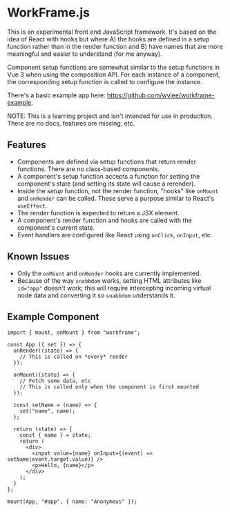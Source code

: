 # WorkFrame.js

This is an experimental front end JavaScript framework. It's based on
the idea of React with hooks but where A) the hooks are defined in a
setup function rather than in the render function and B) have names that
are more meaningful and easier to understand (for me anyway).

Component setup functions are somewhat similar to the setup functions in
Vue 3 when using the composition API. For each instance of a component,
the corresponding setup function is called to configure the instance.

There's a basic example app here:
https://github.com/wylee/workframe-example.

NOTE: This is a learning project and isn't intended for use in
production. There are no docs, features are missing, etc.

## Features

- Components are defined via setup functions that return render
  functions. There are no class-based components.
- A component's setup function accepts a function for setting the
  component's state (and setting its state will cause a rerender).
- Inside the *setup* function, not the render function, "hooks" like
  `onMount` and `onRender` can be called. These serve a purpose similar
  to React's `useEffect`.
- The render function is expected to return a JSX element.
- A component's render function and hooks are called with the
  component's current state.
- Event handlers are configured like React using `onClick`, `onInput`,
  etc.

## Known Issues

- Only the `onMount` and `onRender` hooks are currently implemented.
- Because of the way `snabbdom` works, setting HTML attributes like
  `id="app"` doesn't work; this will require intercepting incoming
  virtual node data and converting it so `snabbdom` understands it.

## Example Component

    import { mount, onMount } from "workframe";

    const App ({ set }) => {
      onRender((state) => {
        // This is called on *every* render
      });

      onMount((state) => {
        // Fetch some data, etc
        // This is called only when the component is first mounted
      });

      const setName = (name) => {
        set("name", name);
      };

      return (state) => {
        const { name } = state;
        return (
          <div>
            <input value={name} onInput={(event) => setName(event.target.value)} />
            <p>Hello, {name}</p>
          </div>
        );
      }
    };

    mount(App, "#app", { name: "Anonymous" });
